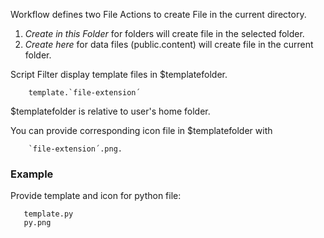 Workflow defines two File Actions to create File in the current directory.

1. _Create in this Folder_  for folders will create file in the selected folder.
2. _Create here_ for data files (public.content) will create file in the current folder.

Script Filter display template files in $templatefolder.
```
	template.`file-extension´
```

$templatefolder is relative to user's home folder.

You can provide corresponding icon file in $templatefolder with
```
    `file-extension´.png.
```

### Example 
Provide template and icon for python file:

```
   template.py
   py.png
```
